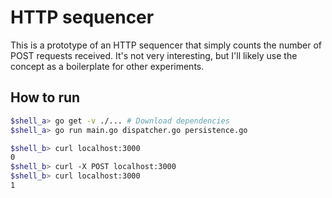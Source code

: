 # HTTP sequencer

This is a prototype of an HTTP sequencer that simply counts the number of POST
requests received. It's not very interesting, but I'll likely use the concept
as a boilerplate for other experiments.

## How to run
```bash
$shell_a> go get -v ./... # Download dependencies
$shell_a> go run main.go dispatcher.go persistence.go
```
```bash
$shell_b> curl localhost:3000
0
$shell_b> curl -X POST localhost:3000
$shell_b> curl localhost:3000
1
```
